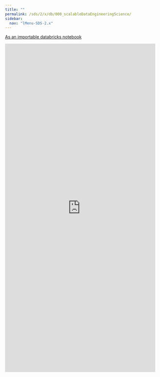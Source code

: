 ```yaml
---
title: ""
permalink: /sds/2/x/db/000_scalableDataEngineeringScience/
sidebar:
  nav: "lMenu-SDS-2.x"
---
```


[As an importable databricks notebook](https://lamastex.github.io/scalable-data-science/sds/2/x/db/000_scalableDataEngineeringScience.html)

<iframe src="https://lamastex.github.io/scalable-data-science/sds/2/x/db/000_scalableDataEngineeringScience.html" width="98%" height="1080" frameborder="0"></iframe>
